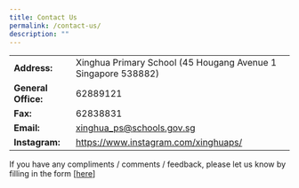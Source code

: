 ```yaml
---
title: Contact Us
permalink: /contact-us/
description: ""
---
```

|                     |                                                               |
|---------------------|---------------------------------------------------------------|
| **Address:**        | Xinghua Primary School  (45 Hougang Avenue 1  Singapore 538882) |
| **General Office:** | 62889121                                                      |
| **Fax:**            | 62838831                                                      |
| **Email:**          | xinghua_ps@schools.gov.sg                                     |
| **Instagram:**      | https://www.instagram.com/xinghuaps/                                  |

If you have any compliments / comments / feedback, please let us know by filling in the form [[here](https://form.gov.sg/63f85e87841276001204f8e3)]